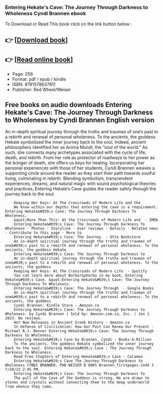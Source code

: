 ### Entering Hekate's Cave: The Journey Through Darkness to Wholeness Cyndi Brannen ebook

To Download or Read This book click on the link button below :

## 👉  [**[Download book](http://ebooksharez.info/download.php?group=book&from=github.com&id=655051&lnk=1079 "Download book")**]

## 👉  [**[Read online book](http://ebooksharez.info/download.php?group=book&from=github.com&id=655051&lnk=1079 "Read online book")**]


* Page: 256
* Format: pdf / epub / kindle
* ISBN: 9781578637911
* Publisher: Red Wheel/Weiser



## Free books on audio downloads Entering Hekate's Cave: The Journey Through Darkness to Wholeness by Cyndi Brannen English version



An in-depth spiritual journey through the truths and traumas of one’s past to a rebirth and renewal of personal wholeness. To the ancients, the goddess Hekate symbolized the inner journey back to the soul. Indeed, ancient philosophers identified her as Anima Mundi, the “soul of the world.” As such, she connects many archetypes associated with the cycle of life, death, and rebirth. From her role as protector of roadways to her power as the bringer of death, she offers us keys for healing. Incorporating her personal experiences with those of her students, Cyndi Brannen weaves a supporting circle around the reader as they start their path towards soulful living, culminating in rebirth. Blending symbolism, transcendent experiences, dreams, and natural magic with sound psychological theories and practices, Entering Hekate’s Cave guides the reader safely through the journey back to the soul.


        Keeping Her Keys: At The Crossroads of Modern Life and the
        We know within our depths that entering the cave is a requirement. Entering Hekate&#039;s Cave: The Journey Through Darkness To Wholeness.
        &quot;More Than This: At the Crossroads of Modern Life and  - IMDb
        Entering Hekate&#039;s Cave: The Journey Through Darkness To Wholeness · Photos · Storyline · User reviews · Details · Related news · Contribute to this page · More to 
        Entering Hekate&#039;s Cave: The Journey  - Otto Bookstore
        An in-depth spiritual journey through the truths and traumas of one&#039;s past to a rebirth and renewal of personal wholeness. To the ancients, the goddess Hekate 
        Entering Hekate&#039;s Cave: The Journey Through Darkness to
        An in-depth spiritual journey through the truths and traumas of one&#039;s past to a rebirth and renewal of personal wholeness. To the ancients, the goddess 
        Keeping Her Keys: At The Crossroads of Modern Life  - Spotify
        You can learn more about Borborophorba in my book, Entering Hekate&#039;s Cave. &quot;Entering Hekate&#039;s Cave: The Journey Through Darkness To Wholeness.
        Entering Hekate&#039;s Cave: The Journey Through  - Google Books
        An in-depth spiritual journey through the truths and traumas of one&#039;s past to a rebirth and renewal of personal wholeness. To the ancients, the goddess 
        Cyndi Brannen: Kindle Store - Amazon.ca
        Entering Hekate&#039;s Cave: The Journey Through Darkness to Wholeness. by Cyndi Brannen | Sold by: Amazon.com.ca, Inc. | Jan 1 2023. No reviews.
        Hot New Releases in Ancient Greek History - Amazon.ca
        In Defense of Civilization: How Our Past Can Renew Our Present · Michael R.J. Bonner Entering Hekate&#039;s Cave: The Journey Through Darkness to Wholeness.
        Entering Hekate&#039;s Cave by Brannen, Cyndi - Books-A-Million
        To the ancients, the goddess Hekate symbolized the inner journey back to the soul. Entering Hekate&#039;s Cave : The Journey Through Darkness to Wholeness.
        Read Free Chapters of Entering Hekate&#039;s Cave - Calameo
        Entering Hekate&#039;s Cave The Journey Through Darkness to Wholeness CYNDI BRANNEN, PHD WEISER B OOKS Brannen_firstpages.indd 3 7/20/22 2:45 PM.
        Entering Hekate&#039;s Cave: The Journey Through Darkness To
        The pull of the Cave of the Goddess is strong. We are drawn to stones and crystals without connecting them to the deep underworld from whence they came, 
    




